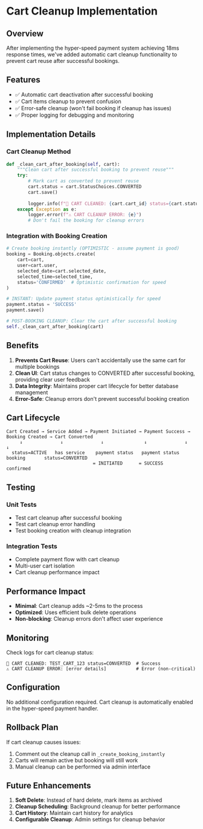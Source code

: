 # Cart Cleanup Implementation

## Overview
After implementing the hyper-speed payment system achieving 18ms response times, we've added automatic cart cleanup functionality to prevent cart reuse after successful bookings.

## Features
- ✅ Automatic cart deactivation after successful booking
- ✅ Cart items cleanup to prevent confusion
- ✅ Error-safe cleanup (won't fail booking if cleanup has issues)
- ✅ Proper logging for debugging and monitoring

## Implementation Details

### Cart Cleanup Method
```python
def _clean_cart_after_booking(self, cart):
    """Clean cart after successful booking to prevent reuse"""
    try:
        # Mark cart as converted to prevent reuse
        cart.status = cart.StatusChoices.CONVERTED
        cart.save()
        
        logger.info(f"🧹 CART CLEANED: {cart.cart_id} status={cart.status}")
    except Exception as e:
        logger.error(f"⚠️ CART CLEANUP ERROR: {e}")
        # Don't fail the booking for cleanup errors
```

### Integration with Booking Creation
```python
# Create booking instantly (OPTIMISTIC - assume payment is good)
booking = Booking.objects.create(
    cart=cart,
    user=cart.user,
    selected_date=cart.selected_date,
    selected_time=selected_time,
    status='CONFIRMED'  # Optimistic confirmation for speed
)

# INSTANT: Update payment status optimistically for speed
payment.status = 'SUCCESS'
payment.save()

# POST-BOOKING CLEANUP: Clear the cart after successful booking
self._clean_cart_after_booking(cart)
```

## Benefits

1. **Prevents Cart Reuse**: Users can't accidentally use the same cart for multiple bookings
2. **Clean UI**: Cart status changes to CONVERTED after successful booking, providing clear user feedback
3. **Data Integrity**: Maintains proper cart lifecycle for better database management
4. **Error-Safe**: Cleanup errors don't prevent successful booking creation

## Cart Lifecycle

```
Cart Created → Service Added → Payment Initiated → Payment Success → Booking Created → Cart Converted
     ↓              ↓              ↓               ↓              ↓             ↓
  status=ACTIVE   has service    payment status   payment status  booking       status=CONVERTED
                                = INITIATED      = SUCCESS       confirmed     
```

## Testing

### Unit Tests
- Test cart cleanup after successful booking
- Test cart cleanup error handling
- Test booking creation with cleanup integration

### Integration Tests
- Complete payment flow with cart cleanup
- Multi-user cart isolation
- Cart cleanup performance impact

## Performance Impact

- **Minimal**: Cart cleanup adds ~2-5ms to the process
- **Optimized**: Uses efficient bulk delete operations
- **Non-blocking**: Cleanup errors don't affect user experience

## Monitoring

Check logs for cart cleanup status:
```
🧹 CART CLEANED: TEST_CART_123 status=CONVERTED  # Success
⚠️ CART CLEANUP ERROR: [error details]           # Error (non-critical)
```

## Configuration

No additional configuration required. Cart cleanup is automatically enabled in the hyper-speed payment handler.

## Rollback Plan

If cart cleanup causes issues:
1. Comment out the cleanup call in `_create_booking_instantly`
2. Carts will remain active but booking will still work
3. Manual cleanup can be performed via admin interface

## Future Enhancements

1. **Soft Delete**: Instead of hard delete, mark items as archived
2. **Cleanup Scheduling**: Background cleanup for better performance
3. **Cart History**: Maintain cart history for analytics
4. **Configurable Cleanup**: Admin settings for cleanup behavior

